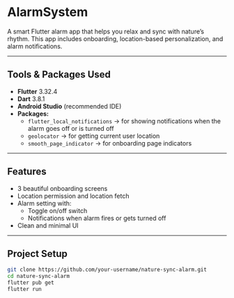 # AlarmSystem

A smart Flutter alarm app that helps you relax and sync with nature’s rhythm. 
This app includes onboarding, location-based personalization, and alarm notifications.

---

## Tools & Packages Used

- **Flutter** 3.32.4
- **Dart** 3.8.1
- **Android Studio** (recommended IDE)
- **Packages:**
  - `flutter_local_notifications` → for showing notifications when the alarm goes off or is turned off
  - `geolocator` → for getting current user location
  - `smooth_page_indicator` → for onboarding page indicators

---

## Features

- 3 beautiful onboarding screens
- Location permission and location fetch
- Alarm setting with:
  - Toggle on/off switch
  - Notifications when alarm fires or gets turned off
- Clean and minimal UI

---

## Project Setup 

```bash
git clone https://github.com/your-username/nature-sync-alarm.git
cd nature-sync-alarm
flutter pub get
flutter run
